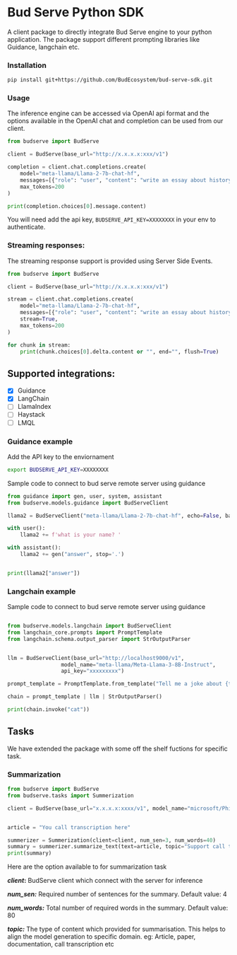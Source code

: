 # Bud Serve Python SDK

A client package to directly integrate Bud Serve engine to your python application. The package support different prompting libraries like Guidance, langchain etc.

### Installation

```bash
pip install git+https://github.com/BudEcosystem/bud-serve-sdk.git
```

### Usage

The inference engine can be accessed via OpenAI api format and the options available in the OpenAI chat and completion can be used from our client.

```python
from budserve import BudServe

client = BudServe(base_url="http://x.x.x.x:xxx/v1")

completion = client.chat.completions.create(
    model="meta-llama/Llama-2-7b-chat-hf",
    messages=[{"role": "user", "content": "write an essay about history of cricket"}],
    max_tokens=200
)

print(completion.choices[0].message.content)
```
You will need add the api key, `BUDSERVE_API_KEY=XXXXXXXX` in your env to authenticate.


### Streaming responses:

The streaming response support is provided using Server Side Events.

```python
from budserve import BudServe

client = BudServe(base_url="http://x.x.x.x:xxx/v1")

stream = client.chat.completions.create(
    model="meta-llama/Llama-2-7b-chat-hf",
    messages=[{"role": "user", "content": "write an essay about history of cricket"}],
    stream=True,
    max_tokens=200
)

for chunk in stream:
    print(chunk.choices[0].delta.content or "", end="", flush=True)
```



## Supported integrations:

- [X] Guidance
- [X] LangChain
- [ ] LlamaIndex
- [ ] Haystack
- [ ] LMQL

### Guidance example

Add the API key to the enviornament

```bash
export BUDSERVE_API_KEY=XXXXXXXX
```
Sample code to connect to bud serve remote server using guidance

```python
from guidance import gen, user, system, assistant
from budserve.models.guidance import BudServeClient

llama2 = BudServeClient("meta-llama/Llama-2-7b-chat-hf", echo=False, base_url="http://localhost9000/v1")

with user():
    llama2 += f'what is your name? '

with assistant():
    llama2 += gen("answer", stop='.')


print(llama2["answer"])

```

### Langchain example

Sample code to connect to bud serve remote server using guidance

```python

from budserve.models.langchain import BudServeClient
from langchain_core.prompts import PromptTemplate
from langchain.schema.output_parser import StrOutputParser


llm = BudServeClient(base_url="http://localhost9000/v1",
                 model_name="meta-llama/Meta-Llama-3-8B-Instruct",
                 api_key="xxxxxxxxx")

prompt_template = PromptTemplate.from_template("Tell me a joke about {topic}")

chain = prompt_template | llm | StrOutputParser()

print(chain.invoke("cat"))

```

## Tasks

We have extended the package with some off the shelf fuctions for specific task. 

### Summarization


```python
from budserve import BudServe
from budserve.tasks import Summerization

client = BudServe(base_url="x.x.x.x:xxxx/v1", model_name="microsoft/Phi-3-mini-4k-instruct")


article = "You call transcription here"

summerizer = Summerization(client=client, num_sen=3, num_words=40)
summary = summerizer.summarize_text(text=article, topic="Support call transcription")
print(summary)
```

Here are the option available to for summarization task

***client*:** BudServe client which connect with the server for inference

***num_sen:*** Required number of sentences for the summary. Default value: 4

***num_words:*** Total number of required words in the summary. Default value: 80

***topic:*** The type of content which provided for summarisation. This helps to align the model generation to specific domain. eg: Article, paper, documentation, call transcription etc
